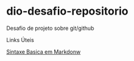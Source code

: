 # dio-desafio-repositorio
Desafio de projeto sobre git/github

Links Úteis

[Sintaxe Basica em Markdonw](https://www.markdownguide.org/getting-started/)
